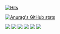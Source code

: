

[![Hits](https://hits.seeyoufarm.com/api/count/incr/badge.svg?url=https%3A%2F%2Fgithub.com%2Fekdmss31%2Fhit-counter&count_bg=%2379C83D&title_bg=%23555555&icon=godotengine.svg&icon_color=%23E7E7E7&title=hits&edge_flat=false)](https://hits.seeyoufarm.com)

[![Anurag's GitHub stats](https://github-readme-stats.vercel.app/api?username=ekdmss31&show_icons=true&theme=dracula)](https://github.com/choidoorim/github-readme-stats)

<img src="https://img.shields.io/badge/Java-yellow?style=flat-square&logo=java&logoColor=white"/></a>
<img src="https://img.shields.io/badge/AndroidStudio-3766AB?style=flat-square&logo=androidStudio&logoColor=white"/></a>
<img src="https://img.shields.io/badge/NodeJS-7E57C2?style=flat-square&logo=NodeJS&logoColor=white"/></a>
<img src="https://img.shields.io/badge/C-lightgrey?style=flat-square&logo=C&logoColor=white"/></a>
<img src="https://img.shields.io/badge/python-lightblue?style=flat-square&logo=python&logoColor=blue"/></a>
<img src="https://img.shields.io/badge/React-orange?style=flat-square&logo=React&logoColor=white"/></a>
<!--
[![Top Langs](https://github-readme-stats.vercel.app/api/top-langs/?username=choidoorim)](https://github.com/choidoorim/github-readme-stats)
**shinplest/shinplest** is a ✨ _special_ ✨ repository because its `README.md` (this file) appears on your GitHub profile.

Here are some ideas to get you started:

- 🔭 I’m currently working on ...
- 🌱 I’m currently learning ...
- 👯 I’m looking to collaborate on ...
- 🤔 I’m looking for help with ...
- 💬 Ask me about ...
- 📫 How to reach me: ...
- 😄 Pronouns: ...
- ⚡ Fun fact: ...
-->
